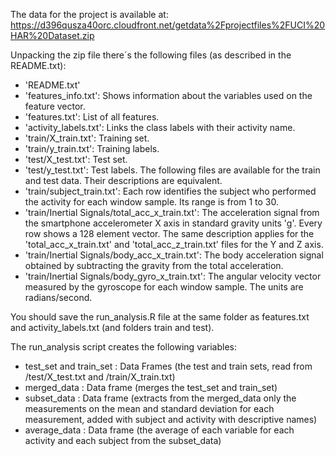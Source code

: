 The data for the project is available at:
https://d396qusza40orc.cloudfront.net/getdata%2Fprojectfiles%2FUCI%20HAR%20Dataset.zip 

Unpacking the zip file there´s the following files (as described in the README.txt):
- 'README.txt'
- 'features_info.txt': Shows information about the variables used on the feature vector.
- 'features.txt': List of all features.
- 'activity_labels.txt': Links the class labels with their activity name.
- 'train/X_train.txt': Training set.
- 'train/y_train.txt': Training labels.
- 'test/X_test.txt': Test set.
- 'test/y_test.txt': Test labels.
The following files are available for the train and test data. Their descriptions are equivalent. 
- 'train/subject_train.txt': Each row identifies the subject who performed the activity for each window sample. Its range is from 1 to 30. 
- 'train/Inertial Signals/total_acc_x_train.txt': The acceleration signal from the smartphone accelerometer X axis in standard gravity units 'g'. Every row shows a 128 element vector. The same description applies for the 'total_acc_x_train.txt' and 'total_acc_z_train.txt' files for the Y and Z axis. 
- 'train/Inertial Signals/body_acc_x_train.txt': The body acceleration signal obtained by subtracting the gravity from the total acceleration. 
- 'train/Inertial Signals/body_gyro_x_train.txt': The angular velocity vector measured by the gyroscope for each window sample. The units are radians/second. 

You should save the run_analysis.R file at the same folder as features.txt and activity_labels.txt (and folders train and test).

The run_analysis script creates the following variables:

* test_set and train_set : Data Frames (the test and train sets, read from /test/X_test.txt and /train/X_train.txt)
* merged_data : Data frame (merges the test_set and train_set)
* subset_data : Data frame (extracts from the merged_data only the measurements on the mean and standard deviation for each measurement, added with subject and activity with descriptive names)
* average_data : Data frame (the average of each variable for each activity and each subject from the subset_data)

